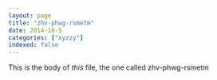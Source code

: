 ```yaml
---
layout: page
title: "zhv-phwg-rsmetm"
date: 2014-10-5
categories: ["xyzzy"]
indexed: false
---
```

This is the body of _this_ file, the one called zhv-phwg-rsmetm
